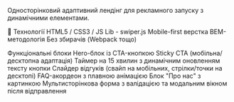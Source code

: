 Односторінковий адаптивний лендінг для рекламного запуску з динамічними елементами.

🚀 Технології
HTML5 / CSS3 / JS 
Lib - swiper.js
Mobile-first верстка
BEM-методологія
Без збирачів (Webpack тощо)

Функціональні блоки
Hero-блок із CTA-кнопкою
Sticky CTA (мобільна/десктопна адаптація)
Таймер на 15 хвилин з динамічним оновленням тексту кнопки
Слайдер відгуків (свайп на мобільних, стрілки/точки на десктопі)
FAQ-акордеон з плавною анімацією
Блок "Про нас" з картинкою
Мультисторінкова форма з валідацією та модальним вікном після відправлення
